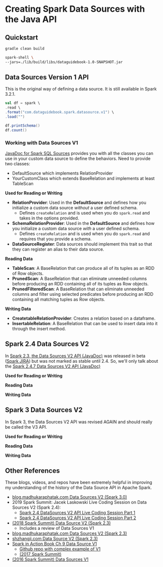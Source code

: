 # Creating Spark Data Sources with the Java API

## Quickstart

```bash
gradle clean build

spark-shell \
--jars=./lib/build/libs/dataguidebook-1.0-SNAPSHOT.jar
```

## Data Sources Version 1 API

This is the original way of defining a data source. It is still available in Spark 3.2.1.


```scala
val df = spark \
.read \
.format("com.dataguidebook.spark.datasource.v1") \
.load("")

df.printSchema()
df.count()
```

### Working with Data Sources V1

[JavaDoc for Spark SQL Sources](https://spark.apache.org/docs/latest/api/java/org/apache/spark/sql/sources/package-summary.html) provides you with all the classes you can use in your custom data source to define the behaviors. Need to provide two classes:
* DefaultSource which implements RelationProvider
* YourCustomClass which extends BaseRelation and implements at least TableScan

**Used for Reading or Writing**
* **RelationProvider**: Used in the **DefaultSource** and defines how you initialize a custom data source *without* a user defined schema.
  * Defines `createRelation` and is used when you do `spark.read` and takes in the options provided.
* **SchemaRelationProvider**: Used in the **DefaultSource** and defines how you initialize a custom data source *with* a user defined schema.
  * Defines `createRelation` and is used when you do `spark.read` and requires that you provide a schema.
* **DataSourceRegister**: Data sources should implement this trait so that they can register an alias to their data source.

**Reading Data**
* **TableScan**: A BaseRelation that can produce all of its tuples as an RDD of Row objects.
* **PrunedScan**: A BaseRelation that can eliminate unneeded columns before producing an RDD containing all of its tuples as Row objects.
* **PrunedFilteredScan**: A BaseRelation that can eliminate unneeded columns and filter using selected predicates before producing an RDD containing all matching tuples as Row objects.

**Writing Data**
* **CreatetableRelationProvider**: Creates a relation based on a dataframe.
* **InsertableRelation**: A BaseRelation that can be used to insert data into it through the insert method.

## Spark 2.4 Data Sources V2

In [Spark 2.3, the Data Sources V2 API (JavaDoc)](https://spark.apache.org/docs/2.3.0/api/java/org/apache/spark/sql/sources/v2/package-summary.html) was released in beta ([Spark JIRA](https://issues.apache.org/jira/browse/SPARK-15689)) but was not marked as stable until 2.4. So, we'll only talk about the [Spark 2.4.7 Data Sources V2 API (JavaDoc)](https://spark.apache.org/docs/2.4.7/api/java/org/apache/spark/sql/sources/v2/package-summary.html)

**Used for Reading or Writing**


**Reading Data**


**Writing Data**


## Spark 3 Data Sources V2

In Spark 3, the Data Sources V2 API was revised AGAIN and should really be called the V3 API.

**Used for Reading or Writing**

**Reading Data**


**Writing Data**


## Other References

These blogs, videos, and repos have been extremely helpful in improving my understanding of the history of the Data Source API in Apache Spark.

* [blog.madhukaraphatak.com Data Sources V2 (Spark 3.0)](http://blog.madhukaraphatak.com/categories/datasource-v2-spark-three/)
* 2019 Spark Summit: Jacek Laskowski Live Coding Session on Data Sources V2 (Spark 2.4):
  * [Spark 2.4 DataSources V2 API Live Coding Session Part 1](https://www.youtube.com/watch?v=YKkgVEgn2JE)
  * [Spark 2.4 DataSources V2 API Live Coding Session Part 2](https://www.youtube.com/watch?v=vfd83ELlMfc)
* [(2018 Spark Summit) Data Source V2 (Spark 2.3)](https://www.youtube.com/watch?v=9-eomYXVnvY)
  * Includes a review of Data Sources V1
* [blog.madhukaraphatak.com Data Sources V2 (Spark 2.3)](http://blog.madhukaraphatak.com/categories/datasource-v2-series/)
* [shzhangji.com Data Source V2 (Spark 2.3)](http://shzhangji.com/blog/2018/12/08/spark-datasource-api-v2/)
* [Spark in Action Book Ch 9 Data Source V1](https://www.manning.com/books/spark-in-action-second-edition)
  * [Github repo with complex example of V1](https://github.com/jgperrin/net.jgp.books.spark.ch09/tree/master)
  * [(2017 Spark Summit) ](https://www.youtube.com/watch?v=M6NdFsKJ7os)
* [(2016 Spark Summit) Data Sources V1](https://www.youtube.com/watch?v=O9kpduk5D48)